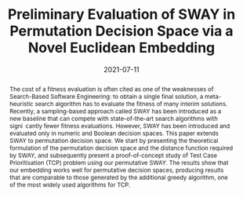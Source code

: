 ---
title: "Preliminary Evaluation of SWAY in Permutation Decision Space via a Novel Euclidean Embedding"
date: 2021-07-11
publishDate: 2020-07-15T14:39:24.417880Z
authors: ["Junghyun Lee", "Chani Jung", "Yoo Hwa Park", "Dongmin Lee", "Juyeon Yoon", "Shin Yoo"]
publication_types: ["2"]
abstract: "The cost of a fitness evaluation is often cited as one of the weaknesses of Search-Based Software Engineering: to obtain a single final solution, a meta-heuristic search algorithm has to evaluate the fitness of many interim solutions. Recently, a sampling-based approach called SWAY has been introduced as a new baseline that can compete with state-of-the-art search algorithms with signi cantly fewer fitness evaluations. However, SWAY has been introduced and evaluated only in numeric and Boolean decision spaces. This paper extends SWAY to permutation decision space. We start by presenting the theoretical formulation of the permutation decision space and the distance function required by SWAY, and subsequently present a proof-of-concept study of Test Case Prioritisation (TCP) problem using our permutative SWAY. The results show that our embedding works well for permutative decision spaces, producing results that are comparable to those generated by the additional greedy algorithm, one of the most widely used algorithms for TCP."
featured: true
publication: "*Symposium on Search-Based Software Engineering (SSBSE 2021)*"
url_pdf: ""
---